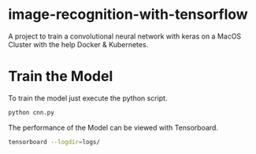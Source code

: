 # image-recognition-with-tensorflow
A project to train a convolutional neural network with keras on a MacOS Cluster with the help Docker & Kubernetes.

# Train the Model
To train the model just execute the python script.
```bash
python cnn.py
```
The performance of the Model can be viewed with Tensorboard.
```bash
tensorboard --logdir=logs/
```

